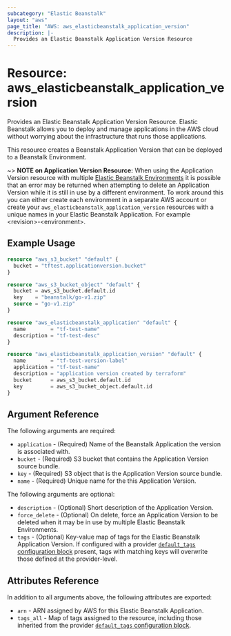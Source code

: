 ```yaml
---
subcategory: "Elastic Beanstalk"
layout: "aws"
page_title: "AWS: aws_elasticbeanstalk_application_version"
description: |-
  Provides an Elastic Beanstalk Application Version Resource
---
```


# Resource: aws_elasticbeanstalk_application_version

Provides an Elastic Beanstalk Application Version Resource. Elastic Beanstalk allows
you to deploy and manage applications in the AWS cloud without worrying about
the infrastructure that runs those applications.

This resource creates a Beanstalk Application Version that can be deployed to a Beanstalk
Environment.

~> **NOTE on Application Version Resource:**  When using the Application Version resource with multiple
[Elastic Beanstalk Environments](elastic_beanstalk_environment.html) it is possible that an error may be returned
when attempting to delete an Application Version while it is still in use by a different environment.
To work around this you can either create each environment in a separate AWS account or create your `aws_elasticbeanstalk_application_version` resources with a unique names in your Elastic Beanstalk Application. For example &lt;revision&gt;-&lt;environment&gt;.

## Example Usage

```terraform
resource "aws_s3_bucket" "default" {
  bucket = "tftest.applicationversion.bucket"
}

resource "aws_s3_bucket_object" "default" {
  bucket = aws_s3_bucket.default.id
  key    = "beanstalk/go-v1.zip"
  source = "go-v1.zip"
}

resource "aws_elasticbeanstalk_application" "default" {
  name        = "tf-test-name"
  description = "tf-test-desc"
}

resource "aws_elasticbeanstalk_application_version" "default" {
  name        = "tf-test-version-label"
  application = "tf-test-name"
  description = "application version created by terraform"
  bucket      = aws_s3_bucket.default.id
  key         = aws_s3_bucket_object.default.id
}
```

## Argument Reference

The following arguments are required:

* `application` - (Required) Name of the Beanstalk Application the version is associated with.
* `bucket` - (Required) S3 bucket that contains the Application Version source bundle.
* `key` - (Required) S3 object that is the Application Version source bundle.
* `name` - (Required) Unique name for the this Application Version.

The following arguments are optional:

* `description` - (Optional) Short description of the Application Version.
* `force_delete` - (Optional) On delete, force an Application Version to be deleted when it may be in use by multiple Elastic Beanstalk Environments.
* `tags` - (Optional) Key-value map of tags for the Elastic Beanstalk Application Version. If configured with a provider [`default_tags` configuration block](https://www.terraform.io/docs/providers/aws/index.html#default_tags-configuration-block) present, tags with matching keys will overwrite those defined at the provider-level.

## Attributes Reference

In addition to all arguments above, the following attributes are exported:

* `arn` - ARN assigned by AWS for this Elastic Beanstalk Application.
* `tags_all` - Map of tags assigned to the resource, including those inherited from the provider [`default_tags` configuration block](https://www.terraform.io/docs/providers/aws/index.html#default_tags-configuration-block).
